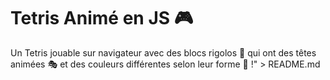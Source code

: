 
# Tetris Animé en JS 🎮

Un Tetris jouable sur navigateur avec des blocs rigolos 🤪 qui ont des têtes animées 🎭 et des couleurs différentes selon leur forme 🌈 !" > README.md
